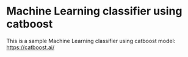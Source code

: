 # Machine Learning classifier using catboost
This is a sample Machine Learning classifier using catboost model: <br>
https://catboost.ai/

